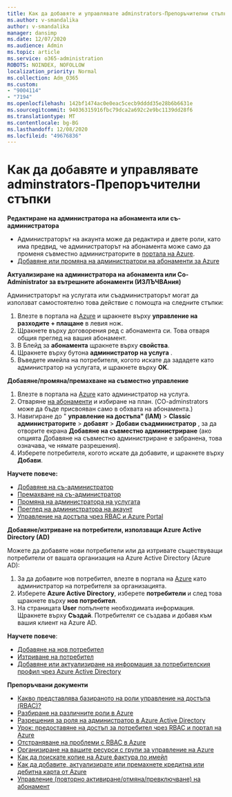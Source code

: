```yaml
---
title: Как да добавяте и управлявате adminstrators-Препоръчителни стъпки
ms.author: v-smandalika
author: v-smandalika
manager: dansimp
ms.date: 12/07/2020
ms.audience: Admin
ms.topic: article
ms.service: o365-administration
ROBOTS: NOINDEX, NOFOLLOW
localization_priority: Normal
ms.collection: Adm_O365
ms.custom:
- "9004114"
- "7194"
ms.openlocfilehash: 142bf1474ac0e0eac5cecb9dddd35e28b6b6631e
ms.sourcegitcommit: 94036315916fbc79dca2a692c2e9bc1139dd28f6
ms.translationtype: MT
ms.contentlocale: bg-BG
ms.lasthandoff: 12/08/2020
ms.locfileid: "49676836"
---
```

# <a name="how-to-add-and-manage-adminstrators---recommended-steps"></a>Как да добавяте и управлявате adminstrators-Препоръчителни стъпки

**Редактиране на администратора на абонамента или съ-администратора**

- Администраторът на акаунта може да редактира и двете роли, като има предвид, че администраторът на абонамента може само да променя съвместно администраторите в [портала на Azure](https://ms.portal.azure.com/#home).
- [Добавяне или промяна на администратори на абонаменти за Azure](https://docs.microsoft.com/azure/cost-management-billing/manage/add-change-subscription-administrator)

**Актуализиране на администратора на абонамента или Co-Administrator за вътрешните абонаменти (ИЗЛЪЧВАния)**

Администраторът на услугата или съадминистраторът могат да използват самостоятелно това действие с помощта на следните стъпки:

1. Влезте в портала на [Azure](https://ms.portal.azure.com/#home) и щракнете върху **управление на разходите + плащане** в левия нож.
2. Щракнете върху договорения ред с абонамента си. Това отваря общия преглед на вашия абонамент.
3. В Блейд за **абонамента** щракнете върху **свойства**. 
4. Щракнете върху бутона **администратор на услуга** .
5. Въведете имейла на потребителя, когото искате да зададете като администратор на услугата, и щракнете върху **OK**.

**Добавяне/промяна/премахване на съвместно управление**

1. Влезте в портала на [Azure](https://ms.portal.azure.com/#home) като администратор на услуга.
2. Отваряне [на абонаменти](https://ms.portal.azure.com/#blade/Microsoft_Azure_Billing/SubscriptionsBlade) и избиране на план. (CO-adminstrators може да бъде присвояван само в обхвата на абонамента.)
3. Навигиране до " **управление на достъпа" (IAM)**  >  **Classic администраторите**  >  **добавят**  >  **Добави съадминистратор** , за да отворите екрана **Добавяне на съвместно администриране** (ако опцията Добавяне на съвместно администриране е забранена, това означава, че нямате разрешения).
4. Изберете потребителя, когото искате да добавите, и щракнете върху **Добави**.

**Научете повече:**
- [Добавяне на съ-администратор](https://docs.microsoft.com/azure/role-based-access-control/classic-administrators)
- [Премахване на съ-администратор](https://docs.microsoft.com/azure/role-based-access-control/classic-administrators)
- [Промяна на администратора на услугата](https://docs.microsoft.com/azure/role-based-access-control/classic-administrators)
- [Преглед на администратора на акаунт](https://docs.microsoft.com/azure/role-based-access-control/classic-administrators)
- [Управление на достъпа чрез RBAC и Azure Portal](https://docs.microsoft.com/azure/role-based-access-control/role-assignments-portal)

**Добавяне/изтриване на потребители, използващи Azure Active Directory (AD)**

Можете да добавяте нови потребители или да изтривате съществуващи потребители от вашата организация на Azure Active Directory (Azure AD):

1. За да добавите нов потребител, влезте в портала на [Azure](https://ms.portal.azure.com/#home) като администратор на потребителя за организацията.
2. Изберете **Azure Active Directory**, изберете **потребители** и след това щракнете върху **нов потребител**.
3. На страницата **User** попълнете необходимата информация. Щракнете върху **Създай**. Потребителят се създава и добавя към вашия клиент на Azure AD.

**Научете повече**:

- [Добавяне на нов потребител](https://docs.microsoft.com/azure/active-directory/fundamentals/add-users-azure-active-directory)
- [Изтриване на потребител](https://docs.microsoft.com/azure/active-directory/fundamentals/add-users-azure-active-directory)
- [Добавяне или актуализиране на информация за потребителския профил чрез Azure Active Directory](https://docs.microsoft.com/azure/active-directory/fundamentals/active-directory-users-profile-azure-portal)

**Препоръчвани документи**

- [Какво представлява базираното на роли управление на достъпа (RBAC)?](https://docs.microsoft.com/azure/role-based-access-control/overview)
- [Разбиране на различните роли в Azure](https://docs.microsoft.com/azure/role-based-access-control/rbac-and-directory-admin-roles)
- [Разрешения за роля на администратор в Azure Active Directory](https://docs.microsoft.com/azure/active-directory/roles/permissions-reference)
- [Урок: предоставяне на достъп за потребител чрез RBAC и портал на Azure](https://docs.microsoft.com/azure/role-based-access-control/quickstart-assign-role-user-portal)
- [Отстраняване на проблеми с RBAC в Azure](https://docs.microsoft.com/azure/role-based-access-control/troubleshooting)
- [Организиране на вашите ресурси с групи за управление на Azure](https://docs.microsoft.com/azure/governance/management-groups/overview)
- [Как да поискате копие на Azure фактура по имейл](https://azure.microsoft.com/en-us/blog/azure-email-invoices/)
- [Как да добавите, актуализирате или премахнете кредитна или дебитна карта от Azure](https://docs.microsoft.com/azure/cost-management-billing/manage/change-credit-card)
- [Управление (повторно активиране/отмяна/превключване) на абонамент](https://docs.microsoft.com/azure/cost-management-billing/manage/subscription-disabled)




